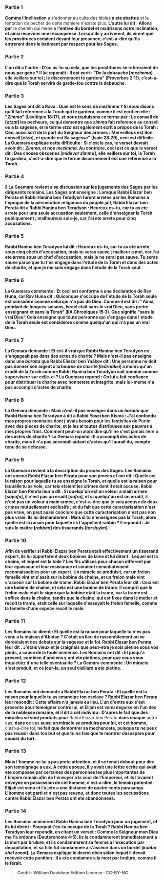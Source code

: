 
### Partie 1
<b>Comme l'inclination</b> a s'adonner au culte des idoles <b>a ete abattue</b> et la tentation de pecher de cette maniere n'existe plus. <b>L'autre lui dit : Allons par</b> le chemin qui mene a <b>l'entree du <b>bordel et maitrisons notre inclination, et</b> ainsi <b>recevons une recompense. Lorsqu'ils y arriverent, ils virent</b> que <b>les prostituees cedaient devant leur presence,</b> c'est-a-dire qu'ils entrerent dans le batiment par respect pour les Sages.

### Partie 2
L'un <b>dit a</b> l'autre : <b>D'ou as-tu su cela,</b> que les prostituees se retireraient de nous par gene ? <b>Il lui repondit :</b> Il est ecrit : <b>"De la debauche [<i>mezimma</i>] elle veillera sur toi ; le discernement te gardera"</b> (Proverbes 2:11), c'est-a-dire que la Torah servira de garde-fou contre la debauche.

### Partie 3
<b>Les Sages ont dit a Rava : Quel</b> est le sens de <b><i>mezimma</i> ? Si nous disons</b> qu'il fait reference a la <b>Torah</b> qui te gardera, <b>comme il est ecrit en elle : "<i>Zimma</i>"</b> (Levitique 18:17), <b>et nous traduisons</b> ce terme par : <b>Le conseil de [<i>atzat</i>] les pecheurs,</b> ce qui demontre que <i>zimma</i> fait reference au conseil ou a la sagesse, <b>et</b> le terme <i>etza</i> <b>est</b> egalement <b>ecrit</b> a propos de la Torah : <b>Ceci aussi sort de la part du Seigneur des armees : <b>Merveilleux est Son conseil [<i>etza</i>], et grande est Sa sagesse"</b> (Isaie 28:29), ceci est difficile. La Guemara explique cette difficulte : <b>Si c'est le cas,</b> le verset <b>devrait avoir</b> dit : <b><i>Zimma</i>,</b> et non <i>mezimma</i>. Au contraire, <b>ceci</b> est ce que le verset <b>dit : Des choses obscenes [<i>midevar zimma</i>], elle veillera sur toi, la Torah te gardera,</b> c'est-a-dire que le terme discernement est une reference a la Torah.

### Partie 4
§ La Guemara revient a sa discussion sur les jugements des Sages par les dirigeants romains. <b>Les Sages ont enseigne : Lorsque Rabbi Elazar ben Perata et Rabbi Hanina ben Teradyon furent arretes</b> par les Romains a l'epoque de la persecution religieuse du peuple juif, <b>Rabbi Elazar ben Perata dit a Rabbi Hanina ben Teradyon : Heureux es-tu, car tu as ete arrete pour une seule accusation</b> seulement, celle d'enseigner la Torah publiquement ; <b>malheureux suis-je, car j'ai ete arrete pour cinq accusations.</b>

### Partie 5
<b>Rabbi Hanina</b> ben Teradyon <b>lui dit : Heureux es-tu, car tu as ete arrete sous cinq chefs d'accusation, mais tu seras sauve ; malheur a moi, car j'ai ete arrete sous un chef d'accusation, mais je ne serai pas sauve.</b> Tu seras sauve <b>parce que tu t'es engage dans l'etude de la Torah</b> <b>et dans des actes de charite, et que je me suis engage dans l'etude de la Torah</b> <b>seul.</b>

### Partie 6
La Guemara commente : <b>Et</b> ceci est <b>conforme</b> a une declaration <b>de Rav Huna, car Rav Huna dit : Quiconque s'occupe de l'etude de la Torah</b> <b>seule est considere comme celui qui n'a pas de Dieu. Comme il est dit :" Ainsi, pendant de longues saisons, Israel etait sans le vrai Dieu,</b> sans pretre enseignant et sans la Torah" (IIA Chroniques 15:3). <b>Que</b> signifie <b>"sans le vrai Dieu"</b> Cela enseigne <b>que toute personne qui s'engage dans l'etude de la Torah</b> <b>seule est consideree comme quelqu'un qui n'a pas</b> un vrai <b>Dieu.</b>

### Partie 7
La Gemara demande : <b>Et</b> est-il vrai que Rabbi Hanina ben Teradyon <b>ne s'engageait pas dans des actes de charite ? Mais n'est-il pas enseigne</b> dans une <i>baraita</i> que <b>Rabbi Eliezer ben Yaâkov dit : Une personne ne doit pas donner son argent a la bourse de charite [<i>leârnakei</i>] a moins qu'un erudit de la Torah comme Rabbi Hanina ben Teradyon soit nomme</b> comme superviseur <b>sur celle-ci ?</b> La Guemara repond : <b>On lui a fait confiance</b> pour distribuer la charite avec honnetete et integrite, mais lui-meme <b>n'a pas accompli</b> d'actes de charite.

### Partie 8
La Gemara demande : <b>Mais n'est-il pas enseigne</b> dans un <i>baraita</i> que Rabbi Hanina ben Teradyon <b>a dit a</b> Rabbi Yosei ben Kisma : <b>J'ai confondu</b> mes propres <b>monnaies</b> dont j'avais besoin <b>pour</b> les festivites de <b>Purim avec des pieces de charite, et je les ai</b> toutes <b>distribuees aux pauvres</b> a mes propres frais. Comment peut-on alors dire qu'il ne s'est jamais livre a des actes de charite ? La Gemara repond : <b>Il a accompli</b> des actes de charite, mais <b>il n'a pas accompli autant</b> d'actes qu'il <b>aurait du,</b> compte tenu de sa richesse.

### Partie 9
La Guemara revient a la description du proces des Sages. Les Romains ont <b>amene Rabbi Elazar ben Perata</b> pour son proces et <b>ont dit : Quelle est la raison</b> pour laquelle <b>tu as enseigne</b> la Torah, <b>et quelle est la raison</b> pour laquelle <b>tu as vole,</b> car tels etaient les crimes dont il etait accuse. Rabbi Elazar ben Perata <b>leur a dit : Si quelqu'un est un voleur a main armee [<i>sayafa</i>], il n'est pas un erudit [<i>safra</i>], et si quelqu'un est un erudit, il n'est pas un voleur a main armee,</b> c'est-a-dire que je suis accuse de deux crimes mutuellement exclusifs ; <b>et du fait</b> que cette</b> caracterisation <b>n'est pas</b> vraie, on peut aussi conclure que <b>cette</b> caracterisation <b>n'est pas non plus</b> vraie. Ils lui demanderent : <b>Mais</b> si tu n'enseignes pas la Torah, alors <b>quelle est la raison</b> pour laquelle <b>ils t'appellent rabbin ?</b> Il repondit : <b>Je suis le maitre [<i>rabban</i>] des tisserands [<i>tarsiyyim</i>].</b>

### Partie 10
Afin de verifier si Rabbi Elazar ben Perata etait effectivement un tisserand expert, <b>ils lui apporterent deux bobines</b> de laine et lui <b>dirent : Lequel est</b> la <b>chaine, et lequel est</b> la <b>toile ?</b> Les fils utilises pour chacun different par leur epaisseur et leur resistance et seraient immediatement reconnaissables pour un expert. <b>Un miracle se produisit,</b> car <b>un frelon femelle vint</b> et <b>s'assit sur</b> la bobine <b>de chaine, et un frelon male vint s'asseoir sur</b> la bobine <b>de trame.</b> Rabbi Elazar ben Perata <b>leur dit : Ceci</b> est une bobine <b>de chaine, et cela</b> est une bobine <b>de trame.</b> Il comprit que le frelon male etait le signe que la bobine etait la trame, car la trame est enfilee dans la chaine, tandis que la chaine, qui est fixee dans le metier et recoit la trame, etait celle sur laquelle s'asseyait le frelon femelle, comme la femelle d'une espece recoit le male.

### Partie 11
Les Romains <b>lui dirent : Et quelle est la raison</b> pour laquelle <b>tu n'es pas venu a la maison d'Abidan ?</b> C'etait un lieu de rassemblement ou se deroulaient des debats sur la sagesse et la foi. Rabbi Elazar ben Perata <b>leur dit : J'etais vieux et je craignais</b> que <b>peut-etre je sois pietine sous vos pieds,</b> a cause de la foule immense. Les Romains <b>ont dit : Et jusqu'a present, combien d'anciens y ont ete pietines</b>, pour que vous vous inquietiez d'une telle eventualite ? La Gemara commente : <b>Un miracle s'est produit,</b> et ce <b>jour-la, un seul vieillard a ete pietine.</b>

### Partie 12
Les Romains ont demande a Rabbi Elazar ben Perata : <b>Et quelle est la raison</b> pour laquelle <b>tu as emancipe ton esclave ?</b> Rabbi Elazar ben Perata <b>leur repondit : Cette affaire n'a jamais eu lieu. L'un d'entre eux s'est presente pour temoigner contre lui,</b> et <b>Elijah est venu deguise en l'un des de la noblesse romaine,</b> et il <b>dit a</b> cet individu : <b>D'apres</b> le fait que des miracles se sont produits pour</b> Rabbi Elazar ben Perata <b>dans chaque</b> autre cas, <b>dans ce</b> cas <b>aussi un miracle se produira pour lui, et cet homme,</b> c'est-a-dire toi, <b>ne fait que <b>demontrer sa mechancete,</b> puisque tu ne peux pas reussir dans ton but et que tu ne fais que te montrer desespere pour causer du tort.

### Partie 13
<b>Mais</b> l'homme <b>ne lui a pas prete attention,</b> et il <b>se tenait debout pour dire</b> son temoignage <b>a eux. </b> A cette epoque, <b>il y avait une lettre ecrite qui avait ete composee par</b> certaines <b>des personnes les plus <b>importantes</b> de l'<b>Empire romain</b> afin <b>de l'envoyer</b> a la cour de l'Empereur, et ils</b> l'avaient <b>envoyee en possession de cet homme,</b> c'est-a-dire, le temoin potentiel. <b>Elijah est venu</b> et l'a <b>jete</b> a une distance de <b>quatre cents parasangs.</b> L'homme <b>est parti et n'est pas revenu</b>, et donc toutes les accusations contre Rabbi Elazar ben Perata ont ete abandonnees.

### Partie 14
Les Romains <b>amenerent Rabbi Hanina ben Teradyon</b> pour un jugement, et ils lui <b>dirent : Pourquoi t'es-tu occupe de la Torah ? </b> Rabbi Hanina ben Teradyon <b>leur repondit,</b> en citant un verset : <b>Comme le Seigneur mon Dieu me l'a ordonne</b> (Deuteronome 4:5). <b>Ils le condamnerent immediatement a</b> la mort par <b>brulure, et</b> ils condamnerent <b>sa femme a l'execution</b> par decapitation, <b>et sa fille</b> fut condamnee <b>a s'asseoir dans un bordel [<i>kubba shel zonot</i>].</b> La Gemara explique le decret divin selon lequel il devait recevoir cette punition : <b>Il</b> a ete condamne <b>a</b> la mort par <b>brulure, comme il le ferait</b>.

>Credit : William Davidson Edition
>Licence : CC-BY-NC